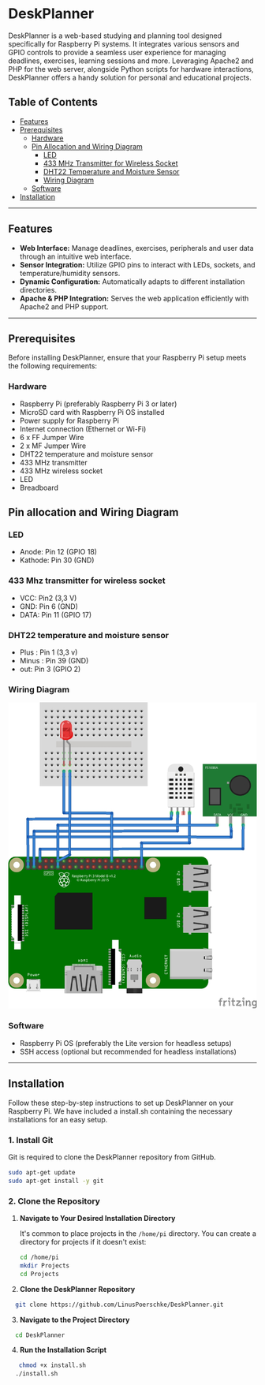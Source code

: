 # DeskPlanner

DeskPlanner is a web-based studying and planning tool designed specifically for Raspberry Pi systems. It integrates various sensors and GPIO controls to provide a seamless user experience for managing deadlines, exercises, learning sessions and more. Leveraging Apache2 and PHP for the web server, alongside Python scripts for hardware interactions, DeskPlanner offers a handy solution for personal and educational projects.

## Table of Contents

- [Features](#features)
- [Prerequisites](#prerequisites)
  - [Hardware](#hardware)
  - [Pin Allocation and Wiring Diagram](#pin-allocation-and-wiring-diagram)
    - [LED](#led)
    - [433 MHz Transmitter for Wireless Socket](#433-mhz-transmitter-for-wireless-socket)
    - [DHT22 Temperature and Moisture Sensor](#dht22-temperature-and-moisture-sensor)
    - [Wiring Diagram](#wiring-diagram)
  - [Software](#software)
- [Installation](#installation)



---

## Features

- **Web Interface:** Manage deadlines, exercises, peripherals and user data through an intuitive web interface.  
- **Sensor Integration:** Utilize GPIO pins to interact with LEDs, sockets, and temperature/humidity sensors.  
- **Dynamic Configuration:** Automatically adapts to different installation directories.  
- **Apache & PHP Integration:** Serves the web application efficiently with Apache2 and PHP support.

---

## Prerequisites

Before installing DeskPlanner, ensure that your Raspberry Pi setup meets the following requirements:

### Hardware

- Raspberry Pi (preferably Raspberry Pi 3 or later)  
- MicroSD card with Raspberry Pi OS installed  
- Power supply for Raspberry Pi  
- Internet connection (Ethernet or Wi-Fi)  
- 6 x FF Jumper Wire
- 2 x MF Jumper Wire
- DHT22 temperature and moisture sensor
- 433 MHz transmitter
- 433 MHz wireless socket
- LED
- Breadboard

## Pin allocation and Wiring Diagram
### LED
- Anode: Pin 12 (GPIO 18)
- Kathode: Pin 30 (GND)
### 433 Mhz transmitter for wireless socket
- VCC: Pin2 (3,3 V)
- GND: Pin 6 (GND)
- DATA: Pin 11 (GPIO 17)
### DHT22 temperature and moisture sensor
- Plus : Pin 1 (3,3 v)
- Minus : Pin 39 (GND)
- out: Pin 3 (GPIO 2)

### Wiring Diagram

![Wiring Diagram](webserver/img/DeskPlanner_Steckplatine.jpg "Wiring Diagram")


### Software

- Raspberry Pi OS (preferably the Lite version for headless setups)  
- SSH access (optional but recommended for headless installations)

---

## Installation

Follow these step-by-step instructions to set up DeskPlanner on your Raspberry Pi. We have included a install.sh containing the necessary installations for an easy setup.

### 1. Install Git

Git is required to clone the DeskPlanner repository from GitHub.

```bash
sudo apt-get update
sudo apt-get install -y git
```

### 2. Clone the Repository

1. **Navigate to Your Desired Installation Directory**
   
   It's common to place projects in the `/home/pi` directory. You can create a directory for projects if it doesn't exist:
   ```bash
   cd /home/pi
   mkdir Projects
   cd Projects
   ```   
2. **Clone the DeskPlanner Repository**
```bash
  git clone https://github.com/LinusPoerschke/DeskPlanner.git

```
3. **Navigate to the Project Directory**
```bash
  cd DeskPlanner
```

4. **Run the Installation Script**
```bash
   chmod +x install.sh
  ./install.sh
```
